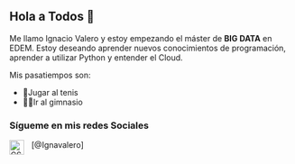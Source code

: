 ## Hola a Todos 👋

Me llamo Ignacio Valero y estoy empezando el máster de **BIG DATA** en EDEM.
Estoy deseando aprender nuevos conocimientos de programación, aprender a utilizar Python y entender el Cloud.

Mis pasatiempos son:
- 🎾Jugar al tenis
- 🏋🏻Ir al gimnasio

### Sígueme en mis redes Sociales


[<img align="left" alt="CSS3" width="26px" src="https://th.bing.com/th/id/R.735dda68880a385ce8cc5be4f3c5fcd6?rik=qSxRw2lCZYy9Mw&riu=http%3a%2f%2fpngimg.com%2fuploads%2finstagram%2finstagram_PNG11.png&ehk=QVCbfkCKi8pJLF08bRkS%2fLeMqLTnJQf402WRaIdN6jE%3d&risl=&pid=ImgRaw&r=0" style="padding-right:10px;" />@Ignavalero]

<br />
<br />






[instagram]: https://instagram.com/ignavalero
[linkedin]: https://linkedin.com/in/codeSTACKr






</p>